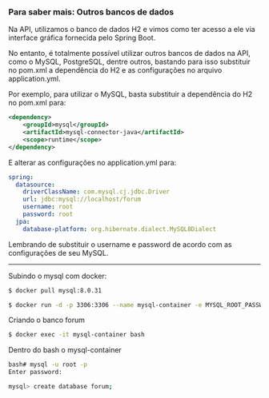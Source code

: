 ### Para saber mais: Outros bancos de dados

Na API, utilizamos o banco de dados H2 e vimos como ter acesso a ele via interface gráfica fornecida pelo Spring Boot.

No entanto, é totalmente possível utilizar outros bancos de dados na API, como o MySQL, PostgreSQL, dentre outros, bastando para isso substituir no pom.xml a dependência do H2 e as configurações no arquivo application.yml.

Por exemplo, para utilizar o MySQL, basta substituir a dependência do H2 no pom.xml para:

```xml
<dependency>
    <groupId>mysql</groupId>
    <artifactId>mysql-connector-java</artifactId>
    <scope>runtime</scope>
</dependency>
```

E alterar as configurações no application.yml para:

```yaml
spring:
  datasource:
    driverClassName: com.mysql.cj.jdbc.Driver
    url: jdbc:mysql://localhost/forum
    username: root
    password: root
  jpa:
    database-platform: org.hibernate.dialect.MySQL8Dialect
```

Lembrando de substituir o username e password de acordo com as configurações de seu MySQL.


----

Subindo o mysql com docker:
```bash
$ docker pull mysql:8.0.31

$ docker run -d -p 3306:3306 --name mysql-container -e MYSQL_ROOT_PASSWORD=root -e MYSQL_PASSWORD=root mysql:8.0.31
```

Criando o banco forum
```bash
$ docker exec -it mysql-container bash
```

Dentro do bash o mysql-container
```bash
bash# mysql -u root -p
Enter password:

mysql> create database forum;

```

